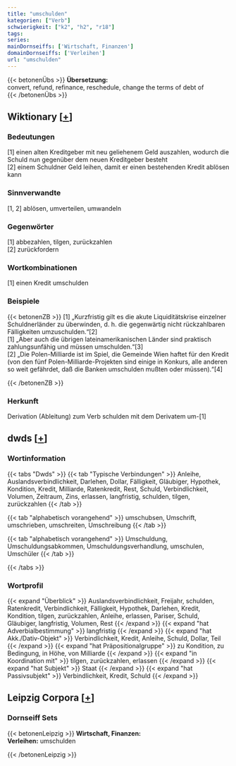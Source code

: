 ```yaml
---
title: "umschulden"
kategorien: ["Verb"]
schwierigkeit: ["k2", "h2", "r18"]
tags:
series:
mainDornseiffs: ['Wirtschaft, Finanzen']
domainDornseiffs: ['Verleihen']
url: "umschulden"
---
```


{{< betonenÜbs >}}
**Übersetzung:**  
convert, refund, refinance, reschedule, change  the terms of debt  of  
{{< /betonenÜbs >}}

## Wiktionary [[+](https://de.wiktionary.org/wiki/umschulden)]

### Bedeutungen
[1] einen alten Kreditgeber mit neu geliehenem Geld auszahlen, wodurch die Schuld nun gegenüber dem neuen Kreditgeber besteht  
[2] einem Schuldner Geld leihen, damit er einen bestehenden Kredit ablösen kann  

### Sinnverwandte
[1, 2] ablösen, umverteilen, umwandeln  

### Gegenwörter
[1] abbezahlen, tilgen, zurückzahlen  
[2] zurückfordern  

### Wortkombinationen
[1] einen Kredit umschulden  

### Beispiele
{{< betonenZB >}}
[1] „Kurzfristig gilt es die akute Liquiditätskrise einzelner Schuldnerländer zu überwinden, d. h. die gegenwärtig nicht rückzahlbaren Fälligkeiten umzuschulden.“[2]  
[1] „Aber auch die übrigen lateinamerikanischen Länder sind praktisch zahlungsunfähig und müssen umschulden.“[3]  
[2] „Die Polen-Milliarde ist im Spiel, die Gemeinde Wien haftet für den Kredit (von den fünf Polen-Milliarde-Projekten sind einige in Konkurs, alle anderen so weit gefährdet, daß die Banken umschulden mußten oder müssen).“[4]  

{{< /betonenZB >}}
### Herkunft
Derivation (Ableitung) zum Verb schulden mit dem Derivatem um-[1]  



## dwds [[+](https://www.dwds.de/wb/umschulden)]

### Wortinformation
{{< tabs "Dwds" >}}
{{< tab "Typische Verbindungen" >}}
Anleihe, Auslandsverbindlichkeit, Darlehen, Dollar, Fälligkeit, Gläubiger, Hypothek, Kondition, Kredit, Milliarde, Ratenkredit, Rest, Schuld, Verbindlichkeit, Volumen, Zeitraum, Zins, erlassen, langfristig, schulden, tilgen, zurückzahlen
{{< /tab >}}

{{< tab "alphabetisch vorangehend" >}}
umschubsen, Umschrift, umschrieben, umschreiten, Umschreibung
{{< /tab >}}

{{< tab "alphabetisch vorangehend" >}}
Umschuldung, Umschuldungsabkommen, Umschuldungsverhandlung, umschulen, Umschüler
{{< /tab >}}

{{< /tabs >}}

### Wortprofil
{{< expand "Überblick" >}} Auslandsverbindlichkeit, Freijahr, schulden, Ratenkredit, Verbindlichkeit, Fälligkeit, Hypothek, Darlehen, Kredit, Kondition, tilgen, zurückzahlen, Anleihe, erlassen, Pariser, Schuld, Gläubiger, langfristig, Volumen, Rest {{< /expand >}}
{{< expand "hat Adverbialbestimmung" >}} langfristig {{< /expand >}}
{{< expand "hat Akk./Dativ-Objekt" >}} Verbindlichkeit, Kredit, Anleihe, Schuld, Dollar, Teil {{< /expand >}}
{{< expand "hat Präpositionalgruppe" >}} zu Kondition, zu Bedingung, in Höhe, von Milliarde {{< /expand >}}
{{< expand "in Koordination mit" >}} tilgen, zurückzahlen, erlassen {{< /expand >}}
{{< expand "hat Subjekt" >}} Staat {{< /expand >}}
{{< expand "hat Passivsubjekt" >}} Verbindlichkeit, Kredit, Schuld {{< /expand >}}

## Leipzig Corpora [[+](https://corpora.uni-leipzig.de/en/res?word=umschulden&corpusId=deu_newscrawl-public_2018)]

### Dornseiff Sets
{{< betonenLeipzig >}}
**Wirtschaft, Finanzen:**  
**Verleihen:** umschulden  

{{< /betonenLeipzig >}}
